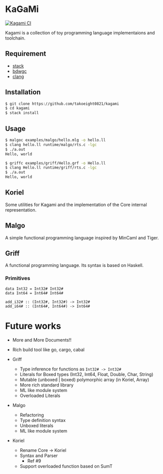 # KaGaMi

[![Kagami CI](https://github.com/takoeight0821/kagami/workflows/Kagami%20CI/badge.svg)](https://github.com/takoeight0821/kagami/actions?query=workflow%3A%22Kagami+CI%22)

Kagami is a collection of toy programming language implementaions and toolchain.

## Requirement

* [stack](https://docs.haskellstack.org/en/stable/README/)
* [bdwgc](http://www.hboehm.info/gc/)
* [clang](https://clang.llvm.org/)

## Installation

```sh
$ git clone https://github.com/takoeight0821/kagami
$ cd kagami
$ stack install
```

## Usage

```sh
$ malgoc examples/malgo/hello.mlg -o hello.ll
$ clang hello.ll runtime/malgo/rts.c -lgc
$ ./a.out
Hello, world

$ griffc examples/griff/Hello.grf -o Hello.ll
$ clang Hello.ll runtime/griff/rts.c -lgc
$ ./a.out
Hello, world
```

## Koriel

Some utilities for Kagami and the implementation of the Core internal representation.

## Malgo

A simple functional programming language inspired by MinCaml and Tiger.

## Griff

A functional programming language.
Its syntax is based on Haskell.

### Primitives

```
data Int32 = Int32# Int32#
data Int64 = Int64# Int64#

add_i32# :: (Int32#, Int32#) -> Int32#
add_i64# :: (Int64#, Int64#) -> Int64#
```

# Future works

* More and More Documents!!

* Rich build tool like go, cargo, cabal

* Griff
  + Type inference for functions as `Int32# -> Int32#`
  + Literals for Boxed types (Int32, Int64, Float, Double, Char, String)
  + Mutable (unboxed | boxed) polymorphic array (in Koriel, Array)
  + More rich standard library
  + ML like module system 
  + Overloaded Literals
* Malgo
  + Refactoring
  + Type definition syntax
  + Unboxed literals
  + ML like module system
* Koriel
  + Rename Core -> Koriel
  + Syntax and Parser
    - Ref #9
  + Support overloaded function based on SumT